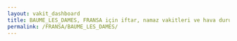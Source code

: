 ```yaml
---
layout: vakit_dashboard
title: BAUME_LES_DAMES, FRANSA için iftar, namaz vakitleri ve hava durumu - ilçe/eyalet seç
permalink: /FRANSA/BAUME_LES_DAMES/
---
```


<script type="text/javascript">
  var GLOBAL_COUNTRY = 'FRANSA';
  var GLOBAL_CITY = 'BAUME_LES_DAMES';
  var GLOBAL_STATE = '';
  var lat = 72;
  var lon = 21;
</script>
